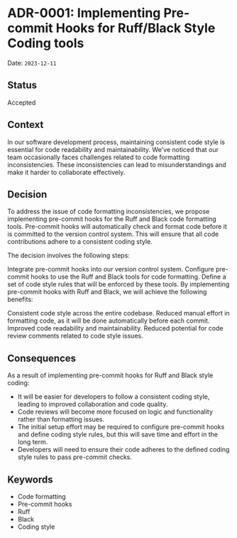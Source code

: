 # ADR-0001: Implementing Pre-commit Hooks for Ruff/Black Style Coding tools

Date: `2023-12-11`

## Status

Accepted


## Context

In our software development process, maintaining consistent code style is essential for code readability and maintainability. We've noticed that our team occasionally faces challenges related to code formatting inconsistencies. These inconsistencies can lead to misunderstandings and make it harder to collaborate effectively.


## Decision

To address the issue of code formatting inconsistencies, we propose implementing pre-commit hooks for the Ruff and Black code formatting tools. Pre-commit hooks will automatically check and format code before it is committed to the version control system. This will ensure that all code contributions adhere to a consistent coding style.

The decision involves the following steps:

Integrate pre-commit hooks into our version control system.
Configure pre-commit hooks to use the Ruff and Black tools for code formatting.
Define a set of code style rules that will be enforced by these tools.
By implementing pre-commit hooks with Ruff and Black, we will achieve the following benefits:

Consistent code style across the entire codebase.
Reduced manual effort in formatting code, as it will be done automatically before each commit.
Improved code readability and maintainability.
Reduced potential for code review comments related to code style issues.


## Consequences

As a result of implementing pre-commit hooks for Ruff and Black style coding:

- It will be easier for developers to follow a consistent coding style, leading to improved collaboration and code quality.
- Code reviews will become more focused on logic and functionality rather than formatting issues.
- The initial setup effort may be required to configure pre-commit hooks and define coding style rules, but this will save time and effort in the long term.
- Developers will need to ensure their code adheres to the defined coding style rules to pass pre-commit checks.

## Keywords

- Code formatting
- Pre-commit hooks
- Ruff
- Black
- Coding style